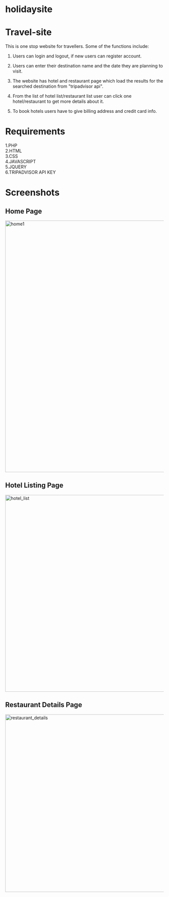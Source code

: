 # holidaysite
# Travel-site
This is one stop website for travellers. Some of the functions include:  


1. Users can login and logout, if new users can register account.

2. Users can enter their destination name and the date they are planning to visit.

3. The website has hotel and restaurant page which load the results for the searched destination from "tripadvisor api".

4. From the list of hotel list/restaurant list user can click one hotel/restaurant to get more details about it.

5. To book hotels users have to give billing address and credit card info.

# Requirements

  1.PHP  
  2.HTML   
  3.CSS   
  4.JAVASCRIPT   
  5.JQUERY  
  6.TRIPADVISOR API KEY
  
# Screenshots

## Home Page
<img width="799" alt="home1" src="https://user-images.githubusercontent.com/56046373/73955972-39e71900-48d2-11ea-92dd-cdc2c7d441e8.PNG">

## Hotel Listing Page
<img width="625" alt="hotel_list" src="https://user-images.githubusercontent.com/56046373/73956148-8a5e7680-48d2-11ea-8d4d-33245a87f91f.PNG">

## Restaurant Details Page
<img width="564" alt="restaurant_details" src="https://user-images.githubusercontent.com/56046373/73956155-8cc0d080-48d2-11ea-94fd-739de246c33a.PNG">

